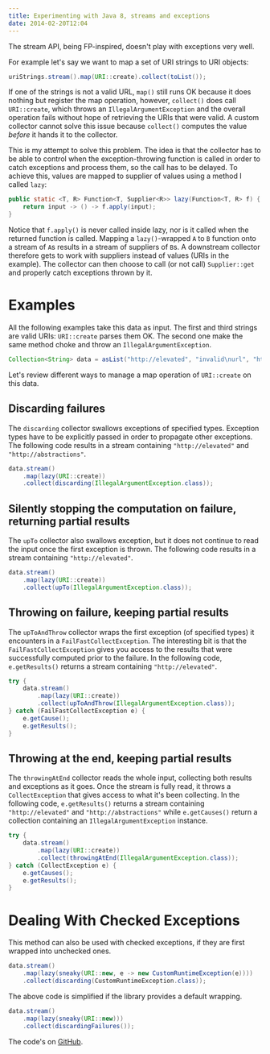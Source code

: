 ```yaml
---
title: Experimenting with Java 8, streams and exceptions
date: 2014-02-20T12:04
---
```


The stream API, being FP-inspired, doesn't play with exceptions very well.

For example let's say we want to map a set of URI strings to URI objects:

```java
uriStrings.stream().map(URI::create).collect(toList());
```

If one of the strings is not a valid URL, `map()` still runs OK because it does nothing but register the map operation,
however, `collect()` does call `URI::create`, which throws an `IllegalArgumentException` and the overall operation
fails without hope of retrieving the URIs that were valid. A custom collector cannot solve this issue because
`collect()` computes the value *before* it hands it to the collector.

This is my attempt to solve this problem. The idea is that the collector has to be able to
control when the exception-throwing function is called in order to catch exceptions and process them, so the call has
to be delayed. To achieve this, values are mapped to supplier of values using a method I called `lazy`:

```java
public static <T, R> Function<T, Supplier<R>> lazy(Function<T, R> f) {
    return input -> () -> f.apply(input);
}
```

Notice that `f.apply()` is never called inside lazy, nor is it called when the returned function is called. Mapping a
`lazy()`-wrapped `A` to `B` function onto a stream of `A`s results in a stream of suppliers of `B`s. A downstream
collector therefore gets to work with suppliers instead of values (URIs in the example). The collector can then choose
to call (or not call) `Supplier::get` and properly catch exceptions thrown by it.

# Examples

All the following examples take this data as input. The first and third strings are valid URIs: `URI::create` parses them OK. The second one make the same method choke and throw an `IllegalArgumentException`.

```java
Collection<String> data = asList("http://elevated", "invalid\nurl", "http://abstractions");
```

Let's review different ways to manage a map operation of `URI::create` on this data.

## Discarding failures

The `discarding` collector swallows exceptions of specified types. Exception types have to be explicitly passed in order to propagate other exceptions. The following code results in a stream containing `"http://elevated"` and `"http://abstractions"`.

```java
data.stream()
    .map(lazy(URI::create))
    .collect(discarding(IllegalArgumentException.class));
```

## Silently stopping the computation on failure, returning partial results

The `upTo` collector also swallows exception, but it does not continue to read the input once the first exception is thrown. The following code results in a stream containing `"http://elevated"`.

```java
data.stream()
    .map(lazy(URI::create))
    .collect(upTo(IllegalArgumentException.class));
```

## Throwing on failure, keeping partial results

The `upToAndThrow` collector wraps the first exception (of specified types) it encounters in a `FailFastCollectException`. The interesting bit is that the `FailFastCollectException` gives you access to the results that were successfully computed prior to the failure. In the following code, `e.getResults()` returns a stream containing `"http://elevated"`.

```java
try {
    data.stream()
        .map(lazy(URI::create))
        .collect(upToAndThrow(IllegalArgumentException.class));
} catch (FailFastCollectException e) {
    e.getCause();
    e.getResults();
}
```

## Throwing at the end, keeping partial results

The `throwingAtEnd` collector reads the whole input, collecting both results and exceptions as it goes. Once the stream is fully read, it throws a `CollectException` that gives access to what it's been collecting. In the following code, `e.getResults()` returns a stream containing `"http://elevated"` and `"http://abstractions"` while `e.getCauses()` return a collection containing an `IllegalArgumentException` instance.

```java
try {
    data.stream()
        .map(lazy(URI::create))
        .collect(throwingAtEnd(IllegalArgumentException.class));
} catch (CollectException e) {
    e.getCauses();
    e.getResults();
}
```

# Dealing With Checked Exceptions

This method can also be used with checked exceptions, if they are first wrapped into unchecked ones.

```java
data.stream()
    .map(lazy(sneaky(URI::new, e -> new CustomRuntimeException(e))))
    .collect(discarding(CustomRuntimeException.class));
```

The above code is simplified if the library provides a default wrapping.

```java
data.stream()
    .map(lazy(sneaky(URI::new)))
    .collect(discardingFailures());
```

The code's on <a href="https://github.com/hgwood/java8-streams-and-exceptions">GitHub</a>.
